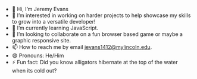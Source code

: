 - 👋 Hi, I’m Jeremy Evans
- 👀 I’m interested in working on harder projects to help showcase my skills to grow into a versatile developer!
- 🌱 I’m currently learning JavaScript.
- 💞️ I’m looking to collaborate on a fun browser based game or maybe a graphic responsive site.
- 📫 How to reach me by email jevans1412@mylincoln.edu.
- 😄 Pronouns: He/Him
- ⚡ Fun fact: Did you know alligators hibernate at the top of the water when its cold out?

<!---
Jevans1412/Jevans1412 is a ✨ special ✨ repository because its `README.md` (this file) appears on your GitHub profile.
You can click the Preview link to take a look at your changes.
--->
